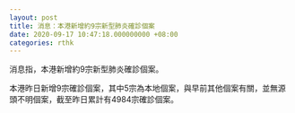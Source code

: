 ```yaml
---
layout: post
title: 消息：本港新增約9宗新型肺炎確診個案
date: 2020-09-17 10:47:18.000000000 +08:00
categories: rthk
---
```


消息指，本港新增約9宗新型肺炎確診個案。

本港昨日新增9宗確診個案，其中5宗為本地個案，與早前其他個案有關，並無源頭不明個案，截至昨日累計有4984宗確診個案。
